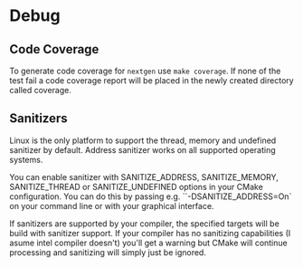 
# Debug

## Code Coverage

To generate code coverage for `nextgen` use `make coverage`. If none of the test fail a code coverage report will be placed in the newly created directory called coverage. 

## Sanitizers

Linux is the only platform to support the thread, memory and undefined sanitizer by default. Address sanitizer works on all supported operating systems.

You can enable sanitizer with SANITIZE_ADDRESS, SANITIZE_MEMORY, SANITIZE_THREAD or SANITIZE_UNDEFINED options in your CMake configuration. You can do this by passing e.g. ``-DSANITIZE_ADDRESS=On` on your command line or with your graphical interface.

If sanitizers are supported by your compiler, the specified targets will be build with sanitizer support. If your compiler has no sanitizing capabilities (I asume intel compiler doesn't) you'll get a warning but CMake will continue processing and sanitizing will simply just be ignored.
